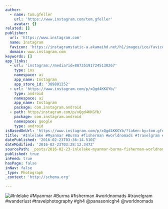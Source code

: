 ```yaml
---
author:
  - name: tom.gfeller
    url: 'https://www.instagram.com/tom.gfeller'
    avatar: {}
related: []
publisher:
  url: 'https://www.instagram.com'
  name: Instagram
  favicon: 'https://instagramstatic-a.akamaihd.net/h1/images/ico/favicon.ico/7cdab0872b15.ico'
  domain: www.instagram.com
keywords: []
app_links:
  - url: 'instagram://media?id=887351917245130267'
    type: ios
    namespace: ai
    app_name: Instagram
    app_store_id: '389801252'
  - url: 'https://www.instagram.com/p/xQgd4KKGYb/'
    type: android
    namespace: ai
    app_name: Instagram
    package: com.instagram.android
  - path: https/instagram.com/p/xQgd4KKGYb/
    package: com.instagram.android
    namespace: google
    type: android
isBasedOnUrl: 'https://www.instagram.com/p/xQgd4KKGYb/?taken-by=tom.gfeller'
title: '#Inlelake #Myanmar #Burma #fisherman #worldnomads #travelgram #wanderlust #travelphotography #gh4 @panasonicgh4 @worldnomads'
datePublished: '2016-02-23T03:36:14.510Z'
dateModified: '2016-02-23T03:28:12.347Z'
sourcePath: _posts/2016-02-23-inlelake-myanmar-burma-fisherman-worldnomads-travelgra.md
published: true
inFeed: true
hasPage: false
inNav: false
_type: Photograph
_context: 'http://schema.org'

---
```

![&num;Inlelake &num;Myanmar &num;Burma &num;fisherman &num;worldnomads &num;travelgram &num;wanderlust &num;travelphotography &num;gh4 &commat;panasonicgh4 &commat;worldnomads](https://scontent.cdninstagram.com/t51.2885-15/e15/10838612_847072895315232_474744706_n.jpg?ig_cache_key=ODg3MzUxOTE3MjQ1MTMwMjY3.2)